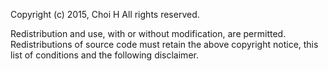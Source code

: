 Copyright (c) 2015, Choi H
All rights reserved.

Redistribution and use, with or without modification, are permitted.
Redistributions of source code must retain the above copyright notice, this list of conditions and the following disclaimer.

